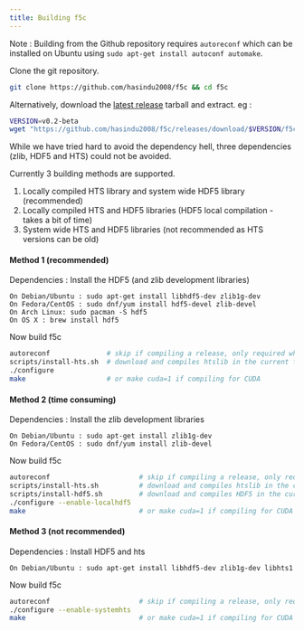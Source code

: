 ```yaml
---
title: Building f5c
---
```


Note : Building from the Github repository requires `autoreconf` which can be installed on Ubuntu using `sudo apt-get install autoconf automake`.

Clone the git repository.
```sh
git clone https://github.com/hasindu2008/f5c && cd f5c
```
Alternatively, download the [latest release](https://github.com/hasindu2008/f5c/releases) tarball and extract.
eg :
```sh
VERSION=v0.2-beta
wget "https://github.com/hasindu2008/f5c/releases/download/$VERSION/f5c-$VERSION-release.tar.gz" && tar xvf f5c-$VERSION-release.tar.gz && cd f5c-$VERSION/
```

While we have tried hard to avoid the dependency hell, three dependencies (zlib, HDF5 and HTS) could not be avoided.

Currently 3 building methods are supported.
1. Locally compiled HTS library and system wide HDF5 library (recommended)
2. Locally compiled HTS and HDF5 libraries (HDF5 local compilation - takes a bit of time)
3. System wide HTS and HDF5 libraries (not recommended as HTS versions can be old)


#### Method 1 (recommended)

Dependencies : Install the HDF5 (and zlib development libraries)
```
On Debian/Ubuntu : sudo apt-get install libhdf5-dev zlib1g-dev
On Fedora/CentOS : sudo dnf/yum install hdf5-devel zlib-devel
On Arch Linux: sudo pacman -S hdf5
On OS X : brew install hdf5
```

Now build f5c
```sh
autoreconf              # skip if compiling a release, only required when building from github
scripts/install-hts.sh  # download and compiles htslib in the current folder
./configure
make                    # or make cuda=1 if compiling for CUDA
```

#### Method 2 (time consuming)

Dependencies : Install the zlib development libraries
```
On Debian/Ubuntu : sudo apt-get install zlib1g-dev
On Fedora/CentOS : sudo dnf/yum install zlib-devel
```

Now build f5c
```sh
autoreconf                      # skip if compiling a release, only required when building from github
scripts/install-hts.sh          # download and compiles htslib in the current folder
scripts/install-hdf5.sh         # download and compiles HDF5 in the current folder
./configure --enable-localhdf5
make                            # or make cuda=1 if compiling for CUDA
```

#### Method 3 (not recommended)

Dependencies : Install HDF5 and hts
```
On Debian/Ubuntu : sudo apt-get install libhdf5-dev zlib1g-dev libhts1
```

Now build f5c
```sh
autoreconf                      # skip if compiling a release, only required when building from github
./configure --enable-systemhts
make                            # or make cuda=1 if compiling for CUDA
```

